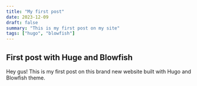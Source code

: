 ```yaml
---
title: "My first post"
date: 2023-12-09
draft: false
summary: "This is my first post on my site"
tags: ["hugo", "blowfish"]
---
```


## First post with Huge and Blowfish

Hey gus! This is my first post on this brand new website built with
Hugo and Blowfish theme.

